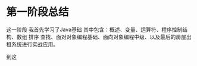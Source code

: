 # 第一阶段总结
这一阶段
我首先学习了Java基础
其中包含：概述、变量、运算符、程序控制结构、数组 排序 查找、面对对象编程基础、面向对象编程中级、以及最后的房屋出租系统进行实战应用。

到这
<!--stackedit_data:
eyJoaXN0b3J5IjpbLTE1MjI1OTY1ODcsMjgzMTA1Nzk3XX0=
-->